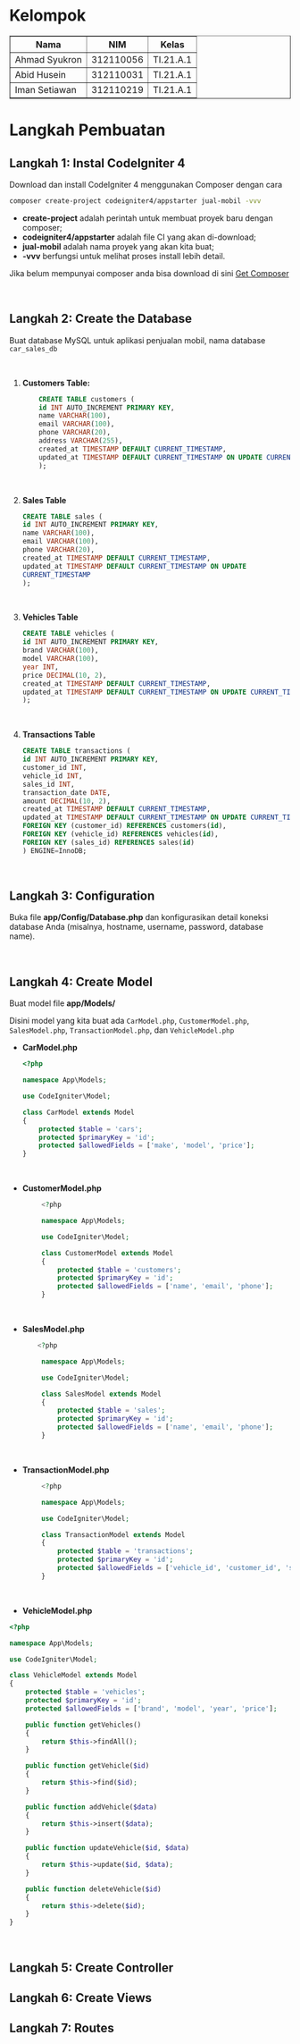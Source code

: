 # Kelompok
<body>
    <table border="1">
        <tr>
            <th>Nama</th>
            <th>NIM</th>
            <th>Kelas</th>
        </tr>
        <tr>
            <td>Ahmad Syukron</td>
            <td>312110056</td>
            <td>TI.21.A.1</td>
        </tr>
        <tr>
            <td>Abid Husein</td>
            <td>312110031</td>
            <td>TI.21.A.1</td>
        </tr>
        <tr>
            <td>Iman Setiawan</td>
            <td>312110219</td>
            <td>TI.21.A.1</td>
        </tr>
    </table>
</body>

# Langkah Pembuatan
## Langkah 1: Instal CodeIgniter 4

Download dan install CodeIgniter 4 menggunakan Composer dengan cara 
```bash
composer create-project codeigniter4/appstarter jual-mobil -vvv
```
  - <b>create-project</b> adalah perintah untuk membuat proyek baru dengan composer;
  - <b>codeigniter4/appstarter</b> adalah file CI yang akan di-download;
  - <b>jual-mobil</b> adalah nama proyek yang akan kita buat;
  - <b>-vvv</b> berfungsi untuk melihat proses install lebih detail.<p>

Jika belum mempunyai composer anda bisa download di sini [Get Composer](https://getcomposer.org/download/) </p><br>


## Langkah 2: Create the Database
Buat database MySQL untuk aplikasi penjualan mobil, nama database `car_sales_db`<p><br>

1. <b>Customers Table:</b>
    ```sql
        CREATE TABLE customers (
        id INT AUTO_INCREMENT PRIMARY KEY,
        name VARCHAR(100),
        email VARCHAR(100),
        phone VARCHAR(20),
        address VARCHAR(255),
        created_at TIMESTAMP DEFAULT CURRENT_TIMESTAMP,
        updated_at TIMESTAMP DEFAULT CURRENT_TIMESTAMP ON UPDATE CURRENT_TIMESTAMP
        );
    ```
<br>

2. <b>Sales Table</b>
    ```sql
    CREATE TABLE sales (
    id INT AUTO_INCREMENT PRIMARY KEY,
    name VARCHAR(100),
    email VARCHAR(100),
    phone VARCHAR(20),
    created_at TIMESTAMP DEFAULT CURRENT_TIMESTAMP,
    updated_at TIMESTAMP DEFAULT CURRENT_TIMESTAMP ON UPDATE
    CURRENT_TIMESTAMP
    );
    ```
<br>

3. <b>Vehicles Table</b>
    ```sql
    CREATE TABLE vehicles (
    id INT AUTO_INCREMENT PRIMARY KEY,
    brand VARCHAR(100),
    model VARCHAR(100),
    year INT,
    price DECIMAL(10, 2),
    created_at TIMESTAMP DEFAULT CURRENT_TIMESTAMP,
    updated_at TIMESTAMP DEFAULT CURRENT_TIMESTAMP ON UPDATE CURRENT_TIMESTAMP
    );

    ```
<br>

4. <b>Transactions Table</b>
    ```sql
    CREATE TABLE transactions (
    id INT AUTO_INCREMENT PRIMARY KEY,
    customer_id INT,
    vehicle_id INT,
    sales_id INT,
    transaction_date DATE,
    amount DECIMAL(10, 2),
    created_at TIMESTAMP DEFAULT CURRENT_TIMESTAMP,
    updated_at TIMESTAMP DEFAULT CURRENT_TIMESTAMP ON UPDATE CURRENT_TIMESTAMP,
    FOREIGN KEY (customer_id) REFERENCES customers(id),
    FOREIGN KEY (vehicle_id) REFERENCES vehicles(id),
    FOREIGN KEY (sales_id) REFERENCES sales(id)
    ) ENGINE=InnoDB;

    ```
<br>

## Langkah 3: Configuration
<p>Buka file <b>app/Config/Database.php</b> dan konfigurasikan detail koneksi database Anda (misalnya, hostname, username, password, database name).</p>
<br>


## Langkah 4: Create Model
Buat model file <b>app/Models/</b><p>
Disini model yang kita buat ada `CarModel.php`, `CustomerModel.php`, `SalesModel.php`, `TransactionModel.php`, dan `VehicleModel.php`<p>

   * <b>CarModel.php</b>
        ```php
        <?php

        namespace App\Models;

        use CodeIgniter\Model;

        class CarModel extends Model
        {
            protected $table = 'cars';
            protected $primaryKey = 'id';
            protected $allowedFields = ['make', 'model', 'price'];
        }
        ```
<br>

* <b>CustomerModel.php</b>
```php
        <?php

        namespace App\Models;

        use CodeIgniter\Model;

        class CustomerModel extends Model
        {
            protected $table = 'customers';
            protected $primaryKey = 'id';
            protected $allowedFields = ['name', 'email', 'phone'];
        }
```
        
<br>

* <b>SalesModel.php</b>
```php
       <?php

        namespace App\Models;

        use CodeIgniter\Model;

        class SalesModel extends Model
        {
            protected $table = 'sales';
            protected $primaryKey = 'id';
            protected $allowedFields = ['name', 'email', 'phone'];
        }
```
        
<br>

* <b>TransactionModel.php</b>
```php
        <?php

        namespace App\Models;

        use CodeIgniter\Model;

        class TransactionModel extends Model
        {
            protected $table = 'transactions';
            protected $primaryKey = 'id';
            protected $allowedFields = ['vehicle_id', 'customer_id', 'sales_id', 'amount', 'transaction_date'];
        }

```
<br>

* <b>VehicleModel.php</b>
```php
<?php

namespace App\Models;

use CodeIgniter\Model;

class VehicleModel extends Model
{
    protected $table = 'vehicles';
    protected $primaryKey = 'id';
    protected $allowedFields = ['brand', 'model', 'year', 'price'];

    public function getVehicles()
    {
        return $this->findAll();
    }

    public function getVehicle($id)
    {
        return $this->find($id);
    }

    public function addVehicle($data)
    {
        return $this->insert($data);
    }

    public function updateVehicle($id, $data)
    {
        return $this->update($id, $data);
    }

    public function deleteVehicle($id)
    {
        return $this->delete($id);
    }
}
```
        
<br>



## Langkah 5: Create Controller


## Langkah 6: Create Views


## Langkah 7: Routes

